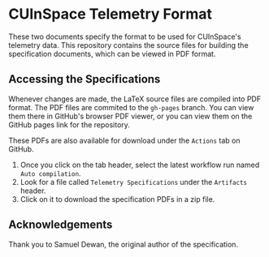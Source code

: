 # CUInSpace Telemetry Format

These two documents specify the format to be used for CUInSpace's telemetry data. This repository contains the source
files for building the specification documents, which can be viewed in PDF format.

## Accessing the Specifications

Whenever changes are made, the LaTeX source files are compiled into PDF format. The PDF files are commited to the
`gh-pages` branch. You can view them there in GitHub's browser PDF viewer, or you can view them on the GitHub pages link
for the repository.

These PDFs are also available for download under the `Actions` tab on GitHub.

1. Once you click on the tab header, select the latest workflow run named `Auto compilation`.
2. Look for a file called `Telemetry Specifications` under the `Artifacts` header.
3. Click on it to download the specification PDFs in a zip file.

## Acknowledgements

Thank you to Samuel Dewan, the original author of the specification.
